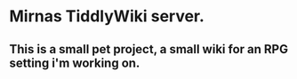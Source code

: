 # Mirnas TiddlyWiki server. 
## This is a small pet project, a small wiki for an RPG setting i'm working on. 